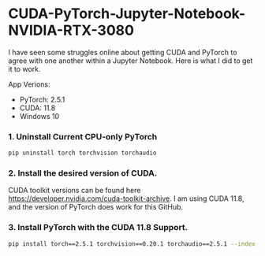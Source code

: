 # CUDA-PyTorch-Jupyter-Notebook-NVIDIA-RTX-3080
I have seen some struggles online about getting CUDA and PyTorch to agree with one another within a Jupyter Notebook. Here is what I did to get it to work.  

App Verions:
- PyTorch: 2.5.1
- CUDA: 11.8
- Windows 10

### 1. Uninstall Current CPU-only PyTorch
```bash
pip uninstall torch torchvision torchaudio
```

### 2. Install the desired version of CUDA.
CUDA toolkit versions can be found here https://developer.nvidia.com/cuda-toolkit-archive. I am using CUDA 11.8, and the version of PyTorch does work for this GitHub. 

### 3. Install PyTorch with the CUDA 11.8 Support.
```bash
pip install torch==2.5.1 torchvision==0.20.1 torchaudio==2.5.1 --index-url https://download.pytorch.org/whl/cu118
```
